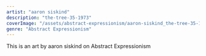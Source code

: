 ```yaml
---
artist: "aaron siskind"
description: "the-tree-35-1973"
coverImage: "/assets/abstract-expressionism/aaron-siskind_the-tree-35-1973.jpg"
genre: "Abstract Expressionism"
---
```

This is an art by aaron siskind on Abstract Expressionism

